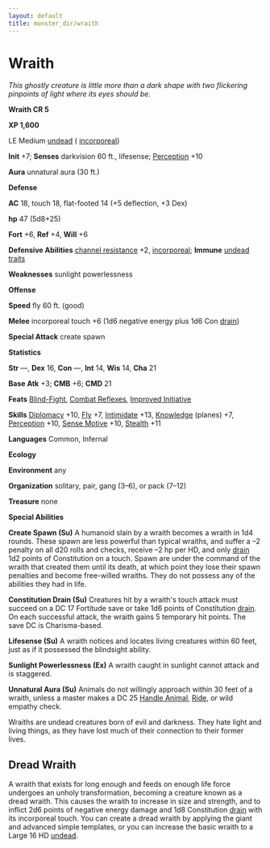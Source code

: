 ```yaml
---
layout: default
title: monster_dir/wraith
---
```

# Wraith

_This ghostly creature is little more than a dark shape with two flickering pinpoints of light where its eyes should be._

**Wraith CR 5**

**XP 1,600**

LE Medium [undead](creatureTypes#_undead) ( [incorporeal](creatureTypes#_incorporeal-subtype))

**Init** +7; **Senses** darkvision 60 ft., lifesense; [Perception](../skill_dir/perception#_perception) +10

**Aura** unnatural aura (30 ft.)

**Defense**

**AC** 18, touch 18, flat-footed 14 (+5 deflection, +3 Dex)

**hp** 47 (5d8+25)

**Fort** +6, **Ref** +4, **Will** +6

**Defensive Abilities** [channel resistance](universalMonsterRules#_channel-resistance) +2, [incorporeal](universalMonsterRules#_incorporeal); **Immune** [undead traits](universalMonsterRules#_undead-traits)

**Weaknesses** sunlight powerlessness

**Offense**

**Speed** fly 60 ft. (good)

**Melee** incorporeal touch +6 (1d6 negative energy plus 1d6 Con [drain](universalMonsterRules#_ability-damage-and-drain))

**Special Attack** create spawn

**Statistics**

**Str** —, **Dex** 16, **Con** —, **Int** 14, **Wis** 14, **Cha** 21

**Base Atk** +3; **CMB** +6; **CMD** 21

**Feats** [Blind-Fight](../feats#_blind-fight), [Combat Reflexes](../feats#_combat-reflexes), [Improved Initiative](../feats#_improved-initiative)

**Skills** [Diplomacy](../skill_dir/diplomacy#_diplomacy) +10, [Fly](../skill_dir/fly#_fly) +7, [Intimidate](../skill_dir/intimidate#_intimidate) +13, [Knowledge](../skill_dir/knowledge#_knowledge) (planes) +7, [Perception](../skill_dir/perception#_perception) +10, [Sense Motive](../skill_dir/senseMotive#_sense-motive) +10, [Stealth](../skill_dir/stealth#_stealth) +11

**Languages** Common, Infernal

**Ecology**

**Environment** any

**Organization** solitary, pair, gang (3–6), or pack (7–12)

**Treasure** none

**Special Abilities**

**Create Spawn (Su)** A humanoid slain by a wraith becomes a wraith in 1d4 rounds. These spawn are less powerful than typical wraiths, and suffer a –2 penalty on all d20 rolls and checks, receive –2 hp per HD, and only [drain](universalMonsterRules#_ability-damage-and-drain) 1d2 points of Constitution on a touch. Spawn are under the command of the wraith that created them until its death, at which point they lose their spawn penalties and become free-willed wraiths. They do not possess any of the abilities they had in life.

**Constitution Drain (Su)** Creatures hit by a wraith's touch attack must succeed on a DC 17 Fortitude save or take 1d6 points of Constitution [drain](universalMonsterRules#_ability-damage-and-drain). On each successful attack, the wraith gains 5 temporary hit points. The save DC is Charisma-based.

**Lifesense (Su)** A wraith notices and locates living creatures within 60 feet, just as if it possessed the blindsight ability.

**Sunlight Powerlessness (Ex)** A wraith caught in sunlight cannot attack and is staggered.

**Unnatural Aura (Su)** Animals do not willingly approach within 30 feet of a wraith, unless a master makes a DC 25 [Handle Animal](../skill_dir/handleAnimal#_handle-animal), [Ride](../skill_dir/ride#_ride), or wild empathy check.

Wraiths are undead creatures born of evil and darkness. They hate light and living things, as they have lost much of their connection to their former lives.

## Dread Wraith

A wraith that exists for long enough and feeds on enough life force undergoes an unholy transformation, becoming a creature known as a dread wraith. This causes the wraith to increase in size and strength, and to inflict 2d6 points of negative energy damage and 1d8 Constitution [drain](universalMonsterRules#_ability-damage-and-drain) with its incorporeal touch. You can create a dread wraith by applying the giant and advanced simple templates, or you can increase the basic wraith to a Large 16 HD [undead](creatureTypes#_undead).

